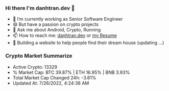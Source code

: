 ### Hi there I'm danhtran.dev 👋

- 🔭 I’m currently working as Senior Software Engineer
- 😄 But have a passion on crypto projects
- 💬 Ask me about Android, Crypto, Running 
- 📫 How to reach me: <a href="https://danhtran.dev" target="_blank">danhtran.dev</a> or <a href="Developer-Resume.pdf" target="_blank">my Resume</a>
- 🌱 Building a website to help people find their dream house (updating ...)

### Crypto Market Summarize
- Active Crypto: 13329
- % Market Cap: BTC 39.87% | ETH 16.95% | BNB 3.93%
- Total Market Cap Changed 24h: -3.61%
- Updated At: 7/26/2022, 4:24:38 AM
